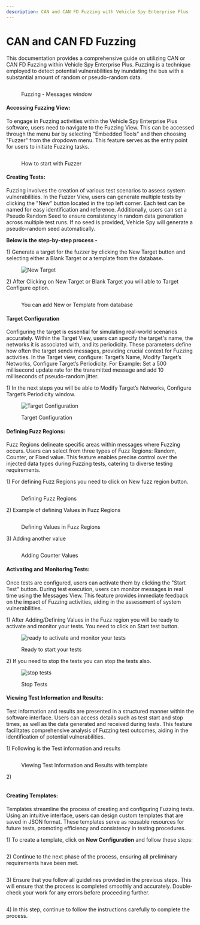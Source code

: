 ```yaml
---
description: CAN and CAN FD Fuzzing with Vehicle Spy Enterprise Plus
---
```


# CAN and CAN FD Fuzzing

This documentation provides a comprehensive guide on utilizing CAN or CAN FD Fuzzing within Vehicle Spy Enterprise Plus. Fuzzing is a technique employed to detect potential vulnerabilities by inundating the bus with a substantial amount of random or pseudo-random data.

<div align="left"><figure><img src="../../.gitbook/assets/image9.png" alt=""><figcaption><p>Fuzzing - Messages window</p></figcaption></figure></div>

#### Accessing Fuzzing View:

To engage in Fuzzing activities within the Vehicle Spy Enterprise Plus software, users need to navigate to the Fuzzing View. This can be accessed through the menu bar by selecting "Embedded Tools" and then choosing "Fuzzer" from the dropdown menu. This feature serves as the entry point for users to initiate Fuzzing tasks.

<div align="left"><figure><img src="../../.gitbook/assets/image8.png" alt=""><figcaption><p>How to start with Fuzzer </p></figcaption></figure></div>

#### Creating Tests:

Fuzzing involves the creation of various test scenarios to assess system vulnerabilities. In the Fuzzer View, users can generate multiple tests by clicking the "New" button located in the top left corner. Each test can be named for easy identification and reference. Additionally, users can set a Pseudo Random Seed to ensure consistency in random data generation across multiple test runs. If no seed is provided, Vehicle Spy will generate a pseudo-random seed automatically.

**Below is the step-by-step process -**&#x20;

1\) Generate a target for the fuzzer by clicking the New Target button and selecting either a Blank Target or a template from the databas&#x65;**.**

<div align="left"><figure><img src="../../.gitbook/assets/image3 (2).png" alt="New Target"><figcaption></figcaption></figure></div>

2\) After Clicking on New Target or Blank Target you will able to Target Configure option.&#x20;

<div align="left"><figure><img src="../../.gitbook/assets/image2 (2).png" alt=""><figcaption><p>You can add New or Template from database</p></figcaption></figure></div>

#### Target Configuration

Configuring the target is essential for simulating real-world scenarios accurately. Within the Target View, users can specify the target's name, the networks it is associated with, and its periodicity. These parameters define how often the target sends messages, providing crucial context for Fuzzing activities. In the Target view, configure: Target’s Name, Modify Target’s Networks, Configure Target’s Periodicity. For Example: Set a 500 millisecond update rate for the transmitted message and add 10 milliseconds of pseudo-random jitter.

1\) In the next steps you will be able to Modify Target’s Networks, Configure Target’s Periodicity window.

<div align="left"><figure><img src="../../.gitbook/assets/image7.png" alt="Target Configuration"><figcaption><p>Target Configuration</p></figcaption></figure></div>

#### Defining Fuzz Regions:

Fuzz Regions delineate specific areas within messages where Fuzzing occurs. Users can select from three types of Fuzz Regions: Random, Counter, or Fixed value. This feature enables precise control over the injected data types during Fuzzing tests, catering to diverse testing requirements.

1\) For defining Fuzz Regions you need to click on <img src="../../.gitbook/assets/image.png" alt="" data-size="original">New fuzz region button.

<div align="left"><figure><img src="../../.gitbook/assets/image12.png" alt=""><figcaption><p>Defining Fuzz Regions</p></figcaption></figure></div>

2\) Example of defining Values in Fuzz Regions

<div align="left"><figure><img src="../../.gitbook/assets/image13.png" alt=""><figcaption><p>Defining Values in Fuzz Regions</p></figcaption></figure></div>

3\) Adding another value

<div align="left"><figure><img src="../../.gitbook/assets/image15.png" alt=""><figcaption><p>Adding Counter Values</p></figcaption></figure></div>

#### Activating and Monitoring Tests:

Once tests are configured, users can activate them by clicking the "Start Test" button. During test execution, users can monitor messages in real time using the Messages View. This feature provides immediate feedback on the impact of Fuzzing activities, aiding in the assessment of system vulnerabilities.

1\) After Adding/Defining Values in the Fuzz region you will be ready to activate and monitor your tests. You need to click on Start test <img src="../../.gitbook/assets/test.png" alt="" data-size="line">button.

<div align="left"><figure><img src="../../.gitbook/assets/image11.png" alt="ready to activate and monitor your tests"><figcaption><p>Ready to start your tests</p></figcaption></figure></div>

2\) If you need to stop the tests you can stop the tests also.

<div align="left"><figure><img src="../../.gitbook/assets/image14.png" alt="stop tests"><figcaption><p>Stop Tests</p></figcaption></figure></div>

#### Viewing Test Information and Results:

Test information and results are presented in a structured manner within the software interface. Users can access details such as test start and stop times, as well as the data generated and received during tests. This feature facilitates comprehensive analysis of Fuzzing test outcomes, aiding in the identification of potential vulnerabilities.

1\) Following is the Test information and results

<div align="left"><figure><img src="../../.gitbook/assets/image16.png" alt=""><figcaption><p>Viewing Test Information and Results with template</p></figcaption></figure></div>

2\)&#x20;

<div align="left"><figure><img src="../../.gitbook/assets/image6.png" alt=""><figcaption></figcaption></figure></div>

#### Creating Templates:

Templates streamline the process of creating and configuring Fuzzing tests. Using an intuitive interface, users can design custom templates that are saved in JSON format. These templates serve as reusable resources for future tests, promoting efficiency and consistency in testing procedures.

1\) To create a template, click on **New Configuration** and follow these steps:

<div align="left"><figure><img src="../../.gitbook/assets/image4 (1).png" alt=""><figcaption></figcaption></figure></div>

2\) Continue to the next phase of the process, ensuring all preliminary requirements have been met.

<div align="left"><figure><img src="../../.gitbook/assets/image10.png" alt=""><figcaption></figcaption></figure></div>

3\) Ensure that you follow all guidelines provided in the previous steps. This will ensure that the process is completed smoothly and accurately. Double-check your work for any errors before proceeding further.

<div align="left"><figure><img src="../../.gitbook/assets/image5.png" alt=""><figcaption></figcaption></figure></div>

4\) In this step, continue to follow the instructions carefully to complete the process.

<div align="left"><figure><img src="../../.gitbook/assets/image1 (2).png" alt=""><figcaption></figcaption></figure></div>
